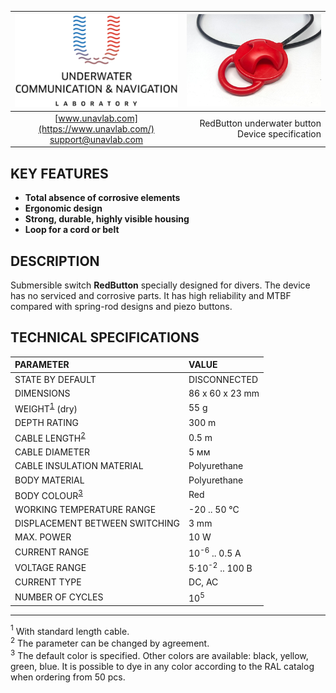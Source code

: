| ![logo](/documentation/sm_logo.png) | ![pic](/documentation/redbutton.png) |
| :---: | ---: |
| [www.unavlab.com](https://www.unavlab.com/) <br/> [support@unavlab.com](mailto:support@unavlab.com) | RedButton underwater button <br/> Device specification |


## KEY FEATURES
* **Total absence of corrosive elements**
* **Ergonomic design**
* **Strong, durable, highly visible housing**
* **Loop for a cord or belt**

## DESCRIPTION
Submersible switch **RedButton** specially designed for divers. The device has no serviced and corrosive parts.
It has high reliability and MTBF compared with spring-rod designs and piezo buttons.  

<div style="page-break-after: always;"></div>

## TECHNICAL SPECIFICATIONS

| PARAMETER | VALUE |
| :--- | :--- |
| STATE BY DEFAULT | DISCONNECTED |
| DIMENSIONS | 86 x 60 x 23 mm |
| WEIGHT<sup>[1](#footnote1)</sup> (dry) | 55 g |
| DEPTH RATING | 300 m |
| CABLE LENGTH<sup>[2](#footnote2)</sup> | 0.5 m |
| CABLE DIAMETER | 5 мм |
| CABLE INSULATION MATERIAL | Polyurethane |
| BODY MATERIAL | Polyurethane |
| BODY COLOUR<sup>[3](#footnote1)</sup> | Red |
| WORKING TEMPERATURE RANGE | -20 .. 50 °С |
| DISPLACEMENT BETWEEN SWITCHING | 3 mm |
| MAX. POWER | 10 W |
| CURRENT RANGE | 10<sup>-6</sup> .. 0.5 A |
| VOLTAGE RANGE | 5·10<sup>-2</sup> .. 100 В |
| CURRENT TYPE |DC, AC |
| NUMBER OF CYCLES | 10<sup>5</sup> | 

________________
<a name="footnote1"><sup>1</sup></a> With standard length cable.  
<a name="footnote2"><sup>2</sup></a> The parameter can be changed by agreement.  
<a name="footnote3"><sup>3</sup></a> The default color is specified. Other colors are available: black, yellow, green, blue. It is possible to dye in any color according to the RAL catalog when ordering from 50 pcs.  

